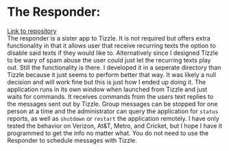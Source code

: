 # The Responder:

[Link to repository](https://github.com/ddcroft73/Responder)<br>
The responder is a sister app to Tizzle. It is not required but offers extra functionality in that it allows user that receive recurring texts the option to disable said texts if they would like to. Alternatively since I designed Tizzle to be wary of spam abuse the user could just let the recurring texts play out. Still the functionality is there. I developed it in a seperate directory than Tizzle because it just seems to perform better that way. It was likely a null decision and will work fine but this is just how I ended up doing it. The application runs in its own window when launched from Tizzle and just waits for commands. It receives commands from the users text replies to the messages sent out by Tizzle. Group messages can be stopped for one person at a time and the administrator can query the application for `status` reports, as well as `shutdown` or `restart` the application remotely. I have only tested the behavior on Verizon, At&T, Metro, and Cricket, but I hope I have it programmed to get the info no matter what. You do not need to use the Responder to schedule messages with Tizzle.

